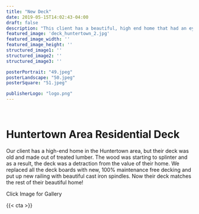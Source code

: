 ```yaml
---
title: "New Deck"
date: 2019-05-15T14:02:43-04:00
draft: false
description: "This client has a beautiful, high end home that had an eye sore, the deck. We replaced all the deck boards with new, 100% maintenance free decking and put up new railing with beautiful cast iron spindles. "
featured_image: 'deck_huntertown_2.jpg'
featured_image_width: ''
featured_image_height: ''
structured_image1: ''
structured_image2: ''
structured_image3: ''

posterPortrait: "49.jpeg"
posterLandscape: "50.jpeg"
posterSquare: "51.jpeg"

publisherLogo: "logo.png"
---
```


<br>
<h1 class="h2 col-10 mx4 pb3 pt3">Huntertown Area Residential Deck</h1>
<p class="col-10 mx4 pb1 pt1">Our client has a high-end home in the Huntertown area, but their deck was old and made out of treated lumber. The wood was starting to splinter and as a result, the deck was a detraction from the value of their home. We replaced all the deck boards with new, 100% maintenance free decking and put up new railing with beautiful cast iron spindles. Now their deck matches the rest of their beautiful home!</p>
<p class="col-6 mx4 pb1 pt1">  <span>Click Image for Gallery</span>
<amp-img lightbox="hero"
  src="/deck_huntertown_2.jpg"
  width="400"
  height="300"
  layout="responsive">

</amp-img>

<div hidden>
  <amp-img lightbox="hero"
    src="/deck_huntertown_3.jpg"
    layout="responsive"
    width="400"
    height="710"></amp-img>
  <amp-img lightbox="hero"
    src="/deck_huntertown_4.jpg"
    width="400"
    height="300"
    layout="responsive"></amp-img>
  <amp-img lightbox="hero"
    src="/deck_huntertown.jpg"
    width="400"
    height="300"
    layout="responsive"></amp-img>
</div>
</p>
{{< cta >}}
